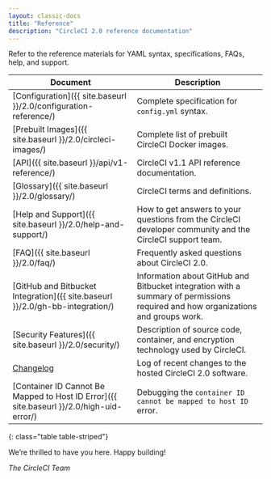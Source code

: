 ```yaml
---
layout: classic-docs
title: "Reference"
description: "CircleCI 2.0 reference documentation"
---
```


Refer to the reference materials for YAML syntax, specifications, FAQs, help, and support.

Document | Description
----|----------
[Configuration]({{ site.baseurl }}/2.0/configuration-reference/) | Complete specification for `config.yml` syntax.
[Prebuilt Images]({{ site.baseurl }}/2.0/circleci-images/) | Complete list of prebuilt CircleCI Docker images.
[API]({{ site.baseurl }}/api/v1-reference/) | CircleCI v1.1 API reference documentation.
[Glossary]({{ site.baseurl }}/2.0/glossary/) | CircleCI terms and definitions.
[Help and Support]({{ site.baseurl }}/2.0/help-and-support/) | How to get answers to your questions from the CircleCI developer community and the CircleCI support team.
[FAQ]({{ site.baseurl }}/2.0/faq/) | Frequently asked questions about CircleCI 2.0.
[GitHub and Bitbucket Integration]({{ site.baseurl }}/2.0/gh-bb-integration/) | Information about GitHub and Bitbucket integration with a summary of permissions required and how organizations and groups work.
[Security Features]({{ site.baseurl }}/2.0/security/) | Description of source code, container, and encryption technology used by CircleCI.
[Changelog](https://circleci.com/changelog/) | Log of recent changes to the hosted CircleCI 2.0 software.
[Container ID Cannot Be Mapped to Host ID Error]({{ site.baseurl }}/2.0/high-uid-error/) | Debugging the `container ID cannot be mapped to host ID` error.
{: class="table table-striped"}

We’re thrilled to have you here. Happy building!

_The CircleCI Team_

